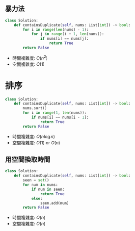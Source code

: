 ## 暴力法
```python
class Solution:
    def containsDuplicate(self, nums: List[int]) -> bool:
        for i in range(len(nums) - 1):
            for j in range(i + 1, len(nums)):
                if nums[i] == nums[j]:
                    return True
        return False
```
* 時間複雜度: $O(n^2)$
* 空間複雜度: $O(1)$
# 排序
```python
class Solution:
    def containsDuplicate(self, nums: List[int]) -> bool:
        nums.sort()
        for i in range(1, len(nums)):
            if nums[i] == nums[i - 1]:
                return True
        return False
```
* 時間複雜度: $O(n\log n)$
* 空間複雜度: $O(1)$ or $O(n)$
## 用空間換取時間
```python
class Solution:
    def containsDuplicate(self, nums: List[int]) -> bool:
        seen = set()
        for num in nums:
            if num in seen:
                return True
            else:
                seen.add(num)
        return False
```
* 時間複雜度: $O(n)$
* 空間複雜度: $O(n)$